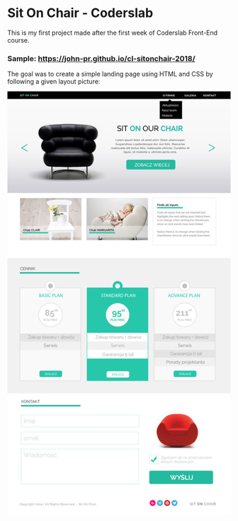 # Sit On Chair - Coderslab

This is my first project made after the first week of Coderslab Front-End course.

### Sample: https://john-pr.github.io/cl-sitonchair-2018/

The goal was to create a simple landing page using HTML and CSS by following a given layout picture:

![alt text](https://github.com/john-pr/cl-sitonchair-2018/blob/master/layout.jpg)
